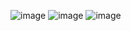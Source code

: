 ![image](https://user-images.githubusercontent.com/81522853/235473631-374dfef5-4987-4bbd-9872-fa05335f0f69.png)
![image](https://user-images.githubusercontent.com/81522853/235473719-0e66c0e3-a88b-46e1-82ef-6502fe5d820c.png)
![image](https://user-images.githubusercontent.com/81522853/235473815-6abd3f9f-9531-4b0c-a9b9-0f954264db0e.png)

